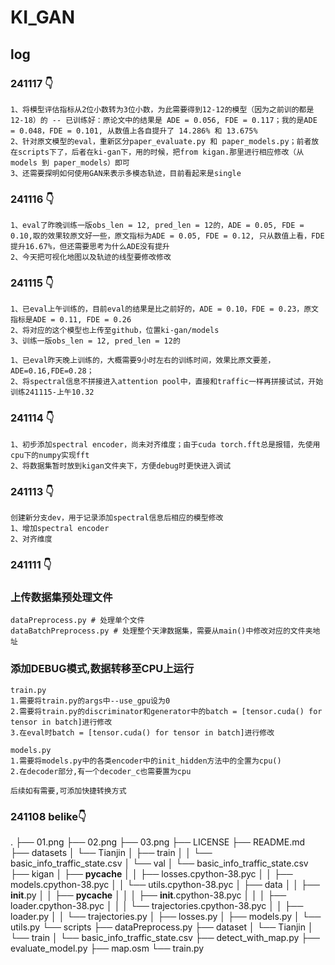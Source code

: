 # KI_GAN

## log 
### 241117 👇
``` 
1、将模型评估指标从2位小数转为3位小数，为此需要得到12-12的模型（因为之前训的都是12-18）的 -- 已训练好：原论文中的结果是 ADE = 0.056, FDE = 0.117；我的是ADE = 0.048，FDE = 0.101, 从数值上各自提升了 14.286% 和 13.675%
2、针对原文模型的eval，重新区分paper_evaluate.py 和 paper_models.py；前者放在scripts下了，后者在ki-gan下，用的时候，把from kigan.那里进行相应修改（从models 到 paper_models）即可
3、还需要探明如何使用GAN来表示多模态轨迹，目前看起来是single
```

### 241116 👇
```
1、eval了昨晚训练一版obs_len = 12, pred_len = 12的，ADE = 0.05, FDE = 0.10,取的效果较原文好一些，原文指标为ADE = 0.05, FDE = 0.12, 只从数值上看，FDE 提升16.67%，但还需要思考为什么ADE没有提升
2、今天把可视化地图以及轨迹的线型要修改修改
```

### 241115 👇
```
1、已eval上午训练的，目前eval的结果是比之前好的，ADE = 0.10，FDE = 0.23，原文指标是ADE = 0.11, FDE = 0.26
2、将对应的这个模型也上传至github，位置ki-gan/models
3、训练一版obs_len = 12, pred_len = 12的
```

```
1、已eval昨天晚上训练的，大概需要9小时左右的训练时间，效果比原文要差，ADE=0.16,FDE=0.28；
2、将spectral信息不拼接进入attention pool中，直接和traffic一样再拼接试试，开始训练241115-上午10.32
```

### 241114 👇
```
1、初步添加spectral encoder，尚未对齐维度；由于cuda torch.fft总是报错，先使用cpu下的numpy实现fft
2、将数据集暂时放到kigan文件夹下，方便debug时更快进入调试
```

### 241113 👇
```
创建新分支dev，用于记录添加spectral信息后相应的模型修改
1、增加spectral encoder
2、对齐维度
```

### 241111 👇
### 上传数据集预处理文件
```
dataPreprocess.py # 处理单个文件
dataBatchPreprocess.py # 处理整个天津数据集，需要从main()中修改对应的文件夹地址
```
### 添加DEBUG模式,数据转移至CPU上运行
```
train.py
1.需要将train.py的args中--use_gpu设为0
2.需要将train.py的discriminator和generator中的batch = [tensor.cuda() for tensor in batch]进行修改
3.在eval时batch = [tensor.cuda() for tensor in batch]进行修改

models.py
1.需要将models.py中的各类encoder中的init_hidden方法中的全置为cpu()
2.在decoder部分,有一个decoder_c也需要置为cpu

后续如有需要,可添加快捷转换方式
```

### 241108 belike👇
.
├── 01.png
├── 02.png
├── 03.png
├── LICENSE
├── README.md
├── datasets
│   └── Tianjin
│       ├── train
│       │   └── basic_info_traffic_state.csv
│       └── val
│           └── basic_info_traffic_state.csv
├── kigan
│   ├── __pycache__
│   │   ├── losses.cpython-38.pyc
│   │   ├── models.cpython-38.pyc
│   │   └── utils.cpython-38.pyc
│   ├── data
│   │   ├── __init__.py
│   │   ├── __pycache__
│   │   │   ├── __init__.cpython-38.pyc
│   │   │   ├── loader.cpython-38.pyc
│   │   │   └── trajectories.cpython-38.pyc
│   │   ├── loader.py
│   │   └── trajectories.py
│   ├── losses.py
│   ├── models.py
│   └── utils.py
└── scripts
    ├── dataPreprocess.py
    ├── dataset
    │   └── Tianjin
    │       └── train
    │           └── basic_info_traffic_state.csv
    ├── detect_with_map.py
    ├── evaluate_model.py
    ├── map.osm
    └── train.py
